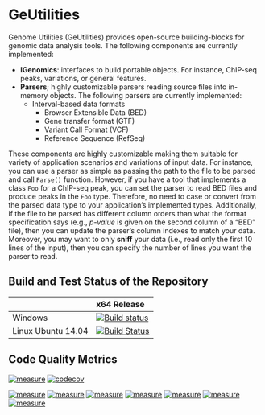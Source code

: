 # GeUtilities

Genome Utilities (GeUtilities) provides open-source building-blocks for genomic data analysis tools. The following components are currently implemented: 
-	**IGenomics**: interfaces to build portable objects. For instance, ChIP-seq peaks, variations, or general features. 
-	**Parsers**; highly customizable parsers reading source files into in-memory objects. The following parsers are currently implemented:
    - Interval-based data formats
        - Browser Extensible Data (BED)
        - Gene transfer format (GTF)
        - Variant Call Format (VCF)
        - Reference Sequence (RefSeq)

These components are highly customizable making them suitable for variety of application scenarios and variations of input data. For instance, you can use a parser as simple as passing the path to the file to be parsed and call `Parse()` function. However, if you have a tool that implements a class `Foo` for a ChIP-seq peak, you can set the parser to read BED files and produce peaks in the `Foo` type. Therefore, no need to case or convert from the parsed data type to your application’s implemented types. Additionally, if the file to be parsed has different column orders than what the format specification says (e.g., _p-value_ is given on the second column of a “BED” file), then you can update the parser’s column indexes to match your data. Moreover, you may want to only **sniff** your data (i.e., read only the first 10 lines of the input), then you can specify the number of lines you want the parser to read.

## Build and Test Status of the Repository

|                    | x64 Release |
| :----------------- | :---------- |
| Windows            | [![Build status](https://ci.appveyor.com/api/projects/status/4pyyaxw3bx87yyd9?svg=true)](https://ci.appveyor.com/project/VJalili/geutilities) |
| Linux Ubuntu 14.04 | [![Build Status](https://travis-ci.org/Genometric/GeUtilities.svg?branch=travis.yml)](https://travis-ci.org/Genometric/GeUtilities) |


## Code Quality Metrics

[![measure](https://sonarcloud.io/api/project_badges/measure?project=geutilities&metric=alert_status)](https://sonarcloud.io/dashboard/index/geutilities)     [![codecov](https://codecov.io/gh/Genometric/GeUtilities/branch/master/graph/badge.svg)](https://codecov.io/gh/Genometric/GeUtilities)

[![measure](https://sonarcloud.io/api/project_badges/measure?project=geutilities&metric=sqale_rating)](https://sonarcloud.io/dashboard/index/geutilities)     [![measure](https://sonarcloud.io/api/project_badges/measure?project=geutilities&metric=reliability_rating)](https://sonarcloud.io/dashboard/index/geutilities)     [![measure](https://sonarcloud.io/api/project_badges/measure?project=geutilities&metric=security_rating)](https://sonarcloud.io/dashboard/index/geutilities)     [![measure](https://sonarcloud.io/api/project_badges/measure?project=geutilities&metric=ncloc)](https://sonarcloud.io/dashboard/index/geutilities)     [![measure](https://sonarcloud.io/api/project_badges/measure?project=geutilities&metric=bugs)](https://sonarcloud.io/dashboard/index/geutilities)     [![measure](https://sonarcloud.io/api/project_badges/measure?project=geutilities&metric=code_smells)](https://sonarcloud.io/dashboard/index/geutilities)     [![measure](https://sonarcloud.io/api/project_badges/measure?project=geutilities&metric=vulnerabilities)](https://sonarcloud.io/dashboard/index/geutilities)
